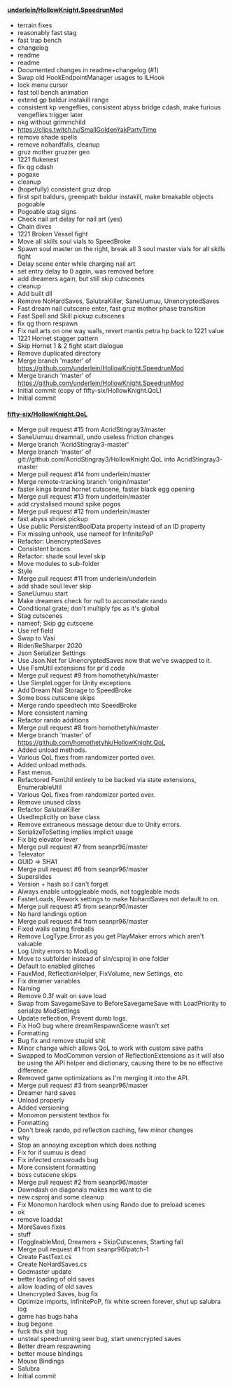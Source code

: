 #### [underlein/HollowKnight.SpeedrunMod](https://github.com/underlein/HollowKnight.SpeedrunMod/)
- terrain fixes
- reasonably fast stag
- fast trap bench
- changelog
- readme
- readme
- Documented changes in readme+changelog (#1)
- Swap old HookEndpointManager usages to ILHook
- lock menu cursor
- fast toll bench animation
- extend gp baldur instakill range
- consistent kp vengeflies, consistent abyss bridge cdash, make furious vengeflies trigger later
- nkg without grimmchild
- https://clips.twitch.tv/SmallGoldenYakPartyTime
- remove shade spells
- remove nohardfalls, cleanup
- gruz mother gruzzer geo
- 1221 flukenest
- fix qg cdash
- pogaxe
- cleanup
- (hopefully) consistent gruz drop
- first spit baldurs, greenpath baldur instakill, make breakable objects pogoable
- Pogoable stag signs
- Check nail art delay for nail art (yes)
- Chain dives
- 1221 Broken Vessel fight
- Move all skills soul vials to SpeedBroke
- Spawn soul master on the right, break all 3 soul master vials for all skills fight
- Delay scene enter while charging nail art
- set entry delay to 0 again, was removed before
- add dreamers again, but still skip cutscenes
- cleanup
- Add built dll
- Remove NoHardSaves, SalubraKiller, SaneUumuu, UnencryptedSaves
- Fast dream nail cutscene enter, fast gruz mother phase transition
- Fast Spell and Skill pickup cutscenes
- fix qg thorn respawn
- Fix nail arts on one way walls, revert mantis petra hp back to 1221 value
- 1221 Hornet stagger pattern
- Skip Hornet 1 & 2 fight start dialogue
- Remove duplicated directory
- Merge branch 'master' of https://github.com/underlein/HollowKnight.SpeedrunMod
- Merge branch 'master' of https://github.com/underlein/HollowKnight.SpeedrunMod
- Initial commit (copy of fifty-six/HollowKnight.QoL)
- Initial commit
#### [fifty-six/HollowKnight.QoL](https://github.com/fifty-six/HollowKnight.QoL/)
- Merge pull request #15 from AcridStingray3/master
- SaneUumuu dreamnail, undo useless friction changes
- Merge branch 'AcridStingray3-master'
- Merge branch 'master' of git://github.com/AcridStingray3/HollowKnight.QoL into AcridStingray3-master
- Merge pull request #14 from underlein/master
- Merge remote-tracking branch 'origin/master'
- faster kings brand hornet cutscene, faster black egg opening
- Merge pull request #13 from underlein/master
- add crystalised mound spike pogos
- Merge pull request #12 from underlein/master
- fast abyss shriek pickup
- Use public PersistentBoolData property instead of an ID property
- Fix missing unhook, use nameof for InfinitePoP
- Refactor: UnencryptedSaves
- Consistent braces
- Refactor: shade soul level skip
- Move modules to sub-folder
- Style
- Merge pull request #11 from underlein/underlein
- add shade soul lever skip
- SaneUumuu start
- Make dreamers check for null to accomodate rando
- Conditional grate; don't multiply fps as it's global
- Stag cutscenes
- nameof; Skip gg cutscene
- Use ref field
- Swap to Vasi
- Rider/ReSharper 2020
- Json Serializer Settings
- Use Json.Net for UnencryptedSaves now that we've swapped to it.
- Use FsmUtil extensions for pr'd code
- Merge pull request #9 from homothetyhk/master
- Use SimpleLogger for Unity exceptions
- Add Dream Nail Storage to SpeedBroke
- Some boss cutscene skips
- Merge rando speedtech into SpeedBroke
- More consistent naming
- Refactor rando additions
- Merge pull request #8 from homothetyhk/master
- Merge branch 'master' of https://github.com/homothetyhk/HollowKnight.QoL
- Added unload methods.
- Various QoL fixes from randomizer ported over.
- Added unload methods.
- Fast menus.
- Refactored FsmUtil entirely to be backed via state extensions, EnumerableUtil
- Various QoL fixes from randomizer ported over.
- Remove unused class
- Refactor SalubraKiller
- UsedImplicitly on base class
- Remove extraneous message detour due to Unity errors.
- SerializeToSetting implies implicit usage
- Fix big elevator lever
- Merge pull request #7 from seanpr96/master
- Televator
- GUID => SHA1
- Merge pull request #6 from seanpr96/master
- Superslides
- Version + hash so I can't forget
- Always enable untoggleable mods, not toggleable mods
- FasterLoads, Rework settings to make NohardSaves not default to on.
- Merge pull request #5 from seanpr96/master
- No hard landings option
- Merge pull request #4 from seanpr96/master
- Fixed walls eating fireballs
- Remove LogType.Error as you get PlayMaker errors which aren't valuable
- Log Unity errors to ModLog
- Move to subfolder instead of sln/csproj in one folder
- Default to enabled glitches
- FauxMod, ReflectionHelper, FixVolume, new Settings, etc
- Fix dreamer variables
- Naming
- Remove 0.3f wait on save load
- Swap from SavegameSave to BeforeSavegameSave with LoadPriority to serialize ModSettings
- Update reflection, Prevent dumb logs.
- Fix HoG bug where dreamRespawnScene wasn't set
- Formatting
- Bug fix and remove stupid shit
- Minor change which allows QoL to work with custom save paths
- Swapped to ModCommon version of ReflectionExtensions as it will also be using the API helper and dictionary, causing there to be no effective difference.
- Removed game optimizations as I'm merging it into the API.
- Merge pull request #3 from seanpr96/master
- Dreamer hard saves
- Unload properly
- Added versioning
- Monomon persistent textbox fix
- Formatting
- Don't break rando, pd reflection caching, few minor changes
- why
- Stop an annoying exception which does nothing
- Fix for if uumuu is dead
- Fix infected crossroads bug
- More consistent formatting
- boss cutscene skips
- Merge pull request #2 from seanpr96/master
- Downdash on diagonals makes me want to die
- new csproj and some cleanup
- Fix Monomon hardlock when using Rando due to preload scenes
- ok
- remove loaddat
- MoreSaves fixes
- stuff
- IToggleableMod, Dreamers + SkipCutscenes, Starting fall
- Merge pull request #1 from seanpr96/patch-1
- Create FastText.cs
- Create NoHardSaves.cs
- Godmaster update
- better loading of old saves
- allow loading of old saves
- Unencrypted Saves, bug fix
- Optimize imports, InfinitePoP, fix white screen forever, shut up salubra log
- game has bugs haha
- bug begone
- fuck this shit bug
- unsteal speedrunning seer bug, start unencrypted saves
- Better dream respawning
- better mouse bindings
- Mouse Bindings
- Salubra
- Initial commit
